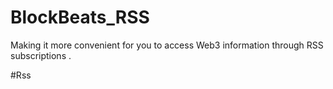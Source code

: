 # BlockBeats_RSS
Making it more convenient for you to access Web3 information through RSS subscriptions . 

#Rss
